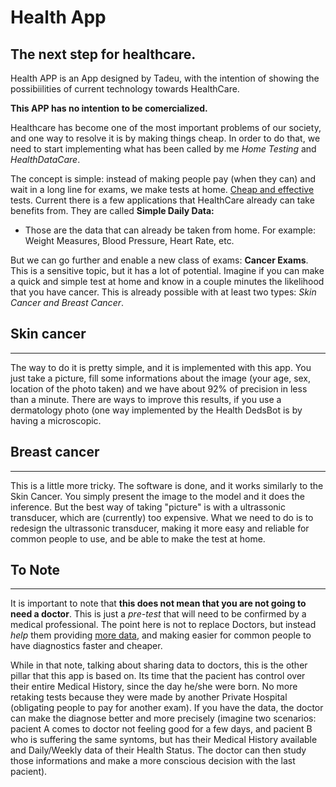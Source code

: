 # Health App
 
## The next step for healthcare.


Health APP is an App designed by Tadeu, with the intention of showing the possibiilities of current technology towards HealthCare. 

<b>This APP has no intention to be comercialized. </b>

Healthcare has become one of the most important problems of our society, and one way to resolve it is by making things cheap.
In order to do that, we need to start implementing what has been called by me <i>Home Testing</i> and <i>HealthDataCare</i>.

The concept is simple: instead of making people pay (when they can) and wait in a long line for exams, we make tests at home. <u>Cheap and effective</u> tests. Current there is a few applications that HealthCare already can take benefits from. They are called
<b>Simple Daily Data:</b>
 - Those are the data that can already be taken from home. For example: Weight Measures, Blood Pressure, Heart Rate, etc.

But we can go further and enable a new class of exams: <b>Cancer Exams</b>. This is a sensitive topic, but it has a lot of potential.
Imagine if you can make a quick and simple test at home and know in a couple minutes the likelihood that you have cancer.
This is already possible with at least two types: <i>Skin Cancer and Breast Cancer</i>.


## Skin cancer
------
The way to do it is pretty simple, and it is implemented with this app. You just take a picture, fill some informations
about the image (your age, sex, location of the photo taken) and we have about 92% of precision in less than a minute.
There are ways to improve this results, if you use a dermatology photo (one way implemented by the Health DedsBot is by having a microscopic.

## Breast cancer
------
This is a little more tricky. The software is done, and it works similarly to the Skin Cancer. You simply present the image to the model
and it does the inference. But the best way of taking "picture" is with a ultrassonic transducer, which are (currently) too expensive.
What we need to do is to redesign the ultrassonic transducer, making it more easy and reliable for common people to use, and be able to
make the test at home.


## To Note
------
It is important to note that <b>this does not mean that you are not going to need a doctor</b>. This is just a <i>pre-test</i> that will need to be
confirmed by a medical professional. The point here is not to replace Doctors, but instead <i>help</i> them providing <u>more data</u>, and
making easier for common people to have diagnostics faster and cheaper.

While in that note, talking about sharing data to doctors, this is the other pillar that this app is based on. Its time that the pacient
has control over their entire Medical History, since the day he/she were born. No more retaking tests because they were made by another
Private Hospital (obligating people to pay for another exam). If you have the data, the doctor can make the diagnose better and more
precisely (imagine two scenarios: pacient A comes to doctor not feeling good for a few days, and pacient B who is suffering the same
syntoms, but has their Medical History available and Daily/Weekly data of their Health Status. The doctor can then study those informations
and make a more conscious decision with the last pacient).
